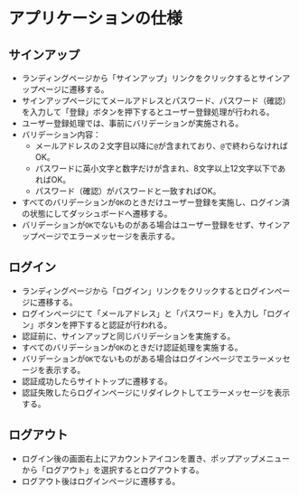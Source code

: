 # アプリケーションの仕様

## サインアップ
- ランディングページから「サインアップ」リンクをクリックするとサインアップページに遷移する。
- サインアップページにてメールアドレスとパスワード、パスワード（確認）を入力して「登録」ボタンを押下するとユーザー登録処理が行われる。
- ユーザー登録処理では、事前にバリデーションが実施される。
- バリデーション内容：
    - メールアドレスの２文字目以降に`@`が含まれており、`@`で終わらなければOK。
    - パスワードに英小文字と数字だけが含まれ、8文字以上12文字以下であればOK。
    - パスワード（確認）がパスワードと一致すればOK。
- すべてのバリデーションが`OK`のときだけユーザー登録を実施し、ログイン済の状態にしてダッシュボードへ遷移する。
- バリデーションが`OK`でないものがある場合はユーザー登録をせず、サインアップページでエラーメッセージを表示する。

## ログイン
- ランディングページから「ログイン」リンクをクリックするとログインページに遷移する。
- ログインページにて「メールアドレス」と「パスワード」を入力し「ログイン」ボタンを押下すると認証が行われる。
- 認証前に、サインアップと同じバリデーションを実施する。
- すべてのバリデーションが`OK`のときだけ認証処理を実施する。
- バリデーションが`OK`でないものがある場合はログインページでエラーメッセージを表示する。
- 認証成功したらサイトトップに遷移する。
- 認証失敗したらログインページにリダイレクトしてエラーメッセージを表示する。

## ログアウト
- ログイン後の画面右上にアカウントアイコンを置き、ポップアップメニューから「ログアウト」を選択するとログアウトする。
- ログアウト後はログインページに遷移する。
